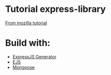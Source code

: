 # Tutorial express-library

[From mozilla tutorial](https://developer.mozilla.org/en-US/docs/Learn/Server-side/Express_Nodejs/Tutorial_local_library_website)

# Build with:

- [ExpressJS Generator](https://expressjs.com/fr/starter/generator.html)
- [EJS](https://ejs.co/)
- [Mongoose](https://mongoosejs.com/docs/guide.html)
